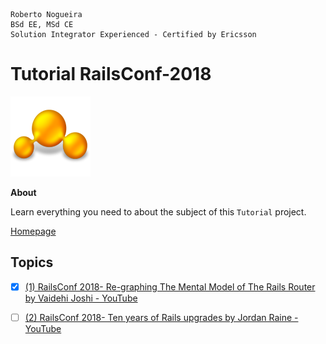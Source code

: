 ```
Roberto Nogueira  
BSd EE, MSd CE
Solution Integrator Experienced - Certified by Ericsson
```
# Tutorial RailsConf-2018

![tutorial image](images/tutorial.png)

**About**

Learn everything you need to about the subject of this `Tutorial` project.

[Homepage](https://tutorial.com)

## Topics
* [x] [(1) RailsConf 2018- Re-graphing The Mental Model of The Rails Router by Vaidehi Joshi - YouTube](https://www.youtube.com/watch?v=lEC-QoZeBkM)
* [ ] [(2) RailsConf 2018- Ten years of Rails upgrades by Jordan Raine - YouTube](https://www.youtube.com/watch?v=6aCfc0DkSFo&t=24s)

